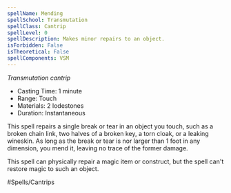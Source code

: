 ```yaml
---
spellName: Mending
spellSchool: Transmutation
spellClass: Cantrip
spellLevel: 0
spellDescription: Makes minor repairs to an object.
isForbidden: False
isTheoretical: False
spellComponents: VSM
---
```


*Transmutation cantrip*

- Casting Time: 1 minute
- Range: Touch
- Materials: 2 lodestones
- Duration: Instantaneous

This spell repairs a single break or tear in an object you touch, such as a broken chain link, two halves of a broken key, a torn cloak, or a leaking wineskin. As long as the break or tear is nor larger than 1 foot in any dimension, you mend it, leaving no trace of the former damage.

This spell can physically repair a magic item or construct, but the spell can't restore magic to such an object.

#Spells/Cantrips